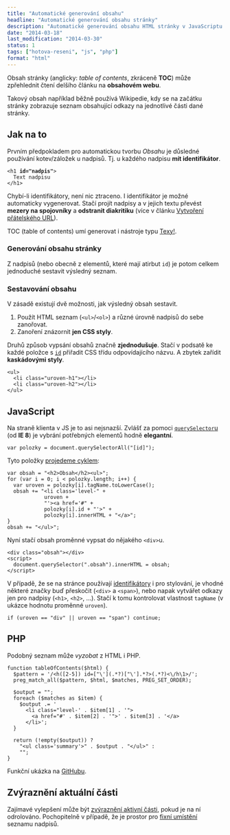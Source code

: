 ```yaml
---
title: "Automatické generování obsahu"
headline: "Automatické generování obsahu stránky"
description: "Automatické generování obsahu HTML stránky v JavaScriptu i PHP."
date: "2014-03-18"
last_modification: "2014-03-30"
status: 1
tags: ["hotova-reseni", "js", "php"]
format: "html"
---
```


<p>Obsah stránky (anglicky: <i>table of contents</i>, zkráceně <b>TOC</b>) může zpřehlednit čtení delšího článku na <b>obsahovém webu</b>.</p>

<p>Takový obsah například běžně používá Wikipedie, kdy se na začátku stránky zobrazuje seznam obsahující odkazy na jednotlivé části dané stránky.</p>

<h2 id="jak">Jak na to</h2>

<p>Prvním předpokladem pro automatickou tvorbu <i>Obsahu</i> je důsledné používání kotev/záložek u nadpisů. Tj. u každého nadpisu <b>mít identifikátor</b>.</p>

<pre><code>&lt;h1 <b>id="nadpis"</b>>
  Text nadpisu
&lt;/h1></code></pre>

<p>Chybí-li identifikátory, není nic ztraceno. I identifikátor je možné automaticky vygenerovat. Stačí projít nadpisy a v jejich textu převést <b>mezery na spojovníky</b> a <b>odstranit diakritiku</b> (více v článku <a href="http://php.vrana.cz/vytvoreni-pratelskeho-url.php">Vytvoření přátelského URL</a>).</p>

<p>TOC (table of contents) umí generovat i nástroje typu <a href="http://texy.info">Texy!</a>.</p>

<h3 id="generovani">Generování obsahu stránky</h3>

<p>Z nadpisů (nebo obecně z elementů, které mají atirbut <code>id</code>) je potom celkem jednoduché sestavit výsledný seznam.</p>

<h3 id="sestavovani">Sestavování obsahu</h3>

<p>V zásadě existují dvě možnosti, jak výsledný obsah sestavit.</p>

<ol>
  <li>Použít HTML seznam (<code>&lt;ul></code>/<code>&lt;ol></code>) a různé úrovně nadpisů do sebe zanořovat.</li>
  <li>Zanoření znázornit <b>jen CSS styly</b>.</li>
</ol>

<p>Druhů způsob vypsání obsahů značně <b>zjednodušuje</b>. Stačí v podsatě ke každé položce s <a href="/id-class"><code>id</code></a> přiřadit CSS třídu odpovídajícího názvu. A zbytek zařídit <b>kaskádovými styly</b>.</p>

<pre><code>&lt;ul>
  &lt;li class="uroven-h1">&lt;/li>
  &lt;li class="uroven-h2">&lt;/li>
&lt;/ul></code></pre>

<h2 id="js">JavaScript</h2>

<p>Na straně klienta v JS je to asi nejsnazší. Zvlášť za pomoci <a href="/queryselector"><code>querySelector</code>u</a> (od <b>IE 8</b>) je vybrání potřebných elementů hodně <b>elegantní</b>.</p>

<pre><code>var polozky = document.querySelectorAll("[id]");</code></pre>

<p>Tyto položky <a href="/js-cykly">projedeme cyklem</a>:</p>

<pre><code>var obsah = "&lt;h2>Obsah&lt;/h2>&lt;ul>";
for (var i = 0; i &lt; polozky.length; i++) {
  var uroven = polozky[i].tagName.toLowerCase();
  obsah += "&lt;li class='level-" + 
            uroven + 
            "'>&lt;a href='#" + 
            polozky[i].id + "'>" + 
            polozky[i].innerHTML + "&lt;/a>";    
}
obsah += "&lt;/ul>";
</code></pre>

<p>Nyní stačí obsah proměnné vypsat do nějakého <code>&lt;div></code>u.</p>

<pre><code>&lt;div class="obsah">&lt;/div>
&lt;script>
  document.querySelector(".obsah").innerHTML = obsah;
&lt;/script></code></pre>

<p>V případě, že se na stránce používají <a href="/id-class">identifikátory</a> i pro stylování, je vhodné některé značky buď přeskočit (<code>&lt;div></code> a <code>&lt;span></code>), nebo napak vytvářet odkazy jen pro nadpisy (<code>&lt;h1></code>, <code>&lt;h2></code>, …). Stačí k tomu kontrolovat vlastnost <code>tagName</code> (v ukázce hodnotu proměnné <code>uroven</code>).</p>

<pre><code>if (uroven == "div" || uroven == "span") continue;</code></pre>

<h2 id="php">PHP</h2>

<p>Podobný seznam může <i>vyzobat</i> z HTML i PHP.</p>

<pre><code>function tableOfContents($html) {
  $pattern = '/&lt;h([2-5]) id=["\'](.*?)["\'].*?>(.*?)&lt;\/h\1>/';
  preg_match_all($pattern, $html, $matches, PREG_SET_ORDER);

  $output = "";
  foreach ($matches as $item) {
    $output .= '
      &lt;li class="level-' . $item[1] . '">
        &lt;a href="#' . $item[2] . '">' . $item[3] . '&lt;/a>
      &lt;/li>';
  }
  
  return (!empty($output)) ? 
    "&lt;ul class='summary'>" . $output . "&lt;/ul>" : 
    "";
}</code></pre>

<p>Funkční ukázka na <a href="https://github.com/Jahoda/toc">GitHubu</a>.</p>

<h2 id="zvyrazneni">Zvýraznění aktuální části</h2>

<p>Zajímavé vylepšení může být <a href="/zvyrazneni-odrolovani">zvýraznění aktivní části</a>, pokud je na ní odrolováno. Pochopitelně v případě, že je prostor pro <a href="/position-fixed">fixní umístění</a> seznamu nadpisů.</p>